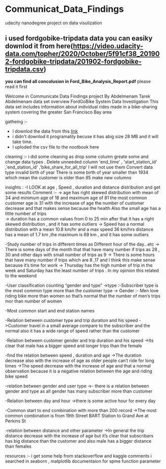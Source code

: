 # Communicat_Data_Findings
udacity nanodegree project on data visulization 
## i used fordgobike-tripdata data you can easiky downlod it from here(https://video.udacity-data.com/topher/2020/October/5f91cf38_201902-fordgobike-tripdata/201902-fordgobike-tripdata.csv)


**you can find all concolusion in Ford_Bike_Analysis_Report.pdf** please read it first 

Welcome in Communicate Data Findings project
By Abdelmenam Tarek Abdelmenam
data set overview
FordGoBike System Data Investigation
This data set includes information about individual rides made in a bike-sharing system covering the greater San Francisco Bay area

gatheing :-
- I downlod the data from this [link](https://video.udacity-data.com/topher/2020/October/5f91cf38_201902-fordgobike-tripdata/201902-fordgobike-tripdata.csv)
- i didn't downlod it programatily becuse it has abig size 28 MB and it will take time.
- I uploded the csv file to the nootbook here 

cleaning :- 
i did some cleaning as drop some column greate some and change data types .
Delete unneeded column 'end_time' , 'start_station_id' ,'end_station_id' ,'bike_share_for_all_trip’ I will not use them 
Convert data type 
invalid birth of year
There is some birth of year smaller than 1934 which mean the customer is older than 85
make new columns  


insights :
-I LOOK at age , Speed , duration and distance distribution and get some results
Comment :- 
-> age has right skewed distribution with mean of 34 and minimum age of 18 and maximum age of 81 
the most common customer age is 31 
with the increase of age the number of customer decrease and that makes sense because the health
Also the small age has a little number of trips   
-> duration has a common values from 0 to 25 min after that it has a right skewed distribution , and it has some outliers 
-> Speed has a normal distribution with a mean 10.8 km/hr and a max speed 36 km/hrs 
distance has a mean of 1.7 km ,the maximum is 69 km , and it has some outliers 

-Study number of trips in different times as Different hour of the day…etc
-> There is some days of the month that  that have many number if trips as 28 , 30 and other days with small number of trips as 9
-> There is some hours that have many number if trips which are 8 ,17 and I think this make sense because it’s time for work
-> Thursday has the high number of trip in the week and Saturday has the least number of trips .
In my opinion this related to the weekend  

-User classification counting “gender and type”
->type :-Subscriber type is the most common type more than the customer type 
-> Gender :- Men love riding bike more than women so that’s normal that the number of men’s trips mor than number of women 

-Most common start and end station names

-Relation between customer type and trip duration and his speed
->Customer travel in a small average compare to the subscriber and the normal also it has a wide range of speed rather than the customer  

-Relation between customer gender and trip duration and his speed 
->Its clear that male has a bigger speed and longer trips than the female 

-find the relation between speed , duration and age
->The duration decrease also with the increase of age as older people can’t ride for long times 
->The speed decrease with the increase of age and that a normal observation because it is a negative relation between the age and riding bike speed 

-relation between gender and user type
->- there is a relation between gender and type as all gender has many subscriber more than customer 

-Relation between day and hour 
->there is some active hour for every day 

-Common start to end combination with more than 200 record
->The most common combination is from 19th Street BART Station to  Grand Ave at Perkins St  

-relation between distance and other parameter 
->In general the trip distance decrease with the increase of age but it’s clear that subscribers has big distance than the customer and also male has a bigger distance than females  
 
 
resources :-
i get some help from stackoverflow and kaggle comments
i searched in seaborn , matplotlib documentaion for spme function parameter 
